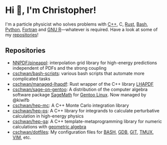 # Hi :wave:, I'm Christopher!

I'm a particle physicist who solves problems with [C++], C, [Rust], [Bash],
[Python], [Fortran] and [GNU R]—whatever is required. Have a look at some of my
[repositories](#repositories)!

[C++]: https://isocpp.org/
[Rust]: https://www.rust-lang.org/
[Bash]: https://www.gnu.org/software/bash/
[Python]: https://www.python.org/
[Fortran]: https://fortran-lang.org/
[GNU R]: https://www.r-project.org/

## Repositories

- [NNPDF/pineappl]: interpolation grid library for high-energy predictions
  independent of PDFs and the strong coupling
- [cschwan/bash-scripts]: various bash scripts that automate more complicated
  tasks
- [cschwan/managed-lhapdf]: Rust wrapper of the C++ library [LHAPDF]
- [cschwan/sage-on-gentoo]: A distribution of the computer algebra software
  package [SageMath] for [Gentoo Linux]. Now managed by @kiwifb
- [cschwan/hep-mc]: A C++ Monte Carlo integration library
- [cschwan/hep-ps]: A C++ library for integrands to calculate perturbative
  calculation in high-energy physics
- [cschwan/hep-ga]: A C++ template-metaprogramming library for numeric
  calculations with [geometric algebra]
- [cschwan/dotfiles]: My configuration files for [BASH], [GDB], [GIT], [TMUX],
  [VIM], etc.

[NNPDF/pineappl]: https://github.com/NNPDF/pineappl
[cschwan/bash-scripts]: https://github.com/cschwan/bash-scripts
[cschwan/managed-lhapdf]: https://github.com/cschwan/managed-lhapdf
[cschwan/sage-on-gentoo]: https://github.com/cschwan/sage-on-gentoo
[cschwan/hep-mc]: https://github.com/cschwan/hep-mc
[cschwan/hep-ps]: https://github.com/cschwan/hep-ps
[cschwan/hep-ga]: https://github.com/cschwan/hep-ga
[cschwan/dotfiles]: https://github.com/cschwan/dotfiles
[LHAPDF]: https://lhapdf.hepforge.org/
[SageMath]: https://www.sagemath.org/
[Gentoo Linux]: https://www.gentoo.org/
[geometric algebra]: https://en.wikipedia.org/wiki/Geometric_algebra
[GDB]: https://sourceware.org/gdb/
[GIT]: https://git-scm.com/
[TMUX]: https://github.com/tmux/tmux/wiki
[VIM]: https://www.vim.org/
